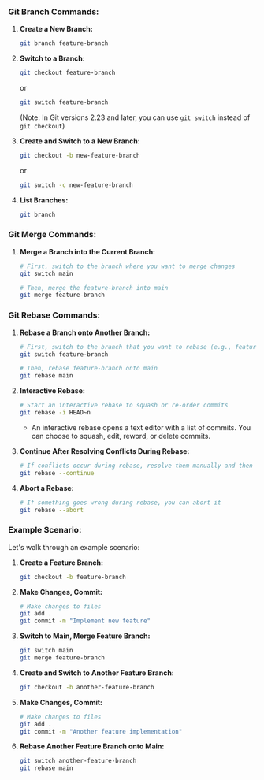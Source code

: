 
### Git Branch Commands:

1. **Create a New Branch:**
   ```bash
   git branch feature-branch
   ```

2. **Switch to a Branch:**
   ```bash
   git checkout feature-branch
   ```
   or
   ```bash
   git switch feature-branch
   ```
   (Note: In Git versions 2.23 and later, you can use `git switch` instead of `git checkout`)

3. **Create and Switch to a New Branch:**
   ```bash
   git checkout -b new-feature-branch
   ```
   or
   ```bash
   git switch -c new-feature-branch
   ```

4. **List Branches:**
   ```bash
   git branch
   ```

### Git Merge Commands:

1. **Merge a Branch into the Current Branch:**
   ```bash
   # First, switch to the branch where you want to merge changes
   git switch main

   # Then, merge the feature-branch into main
   git merge feature-branch
   ```

### Git Rebase Commands:

1. **Rebase a Branch onto Another Branch:**
   ```bash
   # First, switch to the branch that you want to rebase (e.g., feature-branch)
   git switch feature-branch

   # Then, rebase feature-branch onto main
   git rebase main
   ```

2. **Interactive Rebase:**
   ```bash
   # Start an interactive rebase to squash or re-order commits
   git rebase -i HEAD~n
   ```
   - An interactive rebase opens a text editor with a list of commits. You can choose to squash, edit, reword, or delete commits.

3. **Continue After Resolving Conflicts During Rebase:**
   ```bash
   # If conflicts occur during rebase, resolve them manually and then continue
   git rebase --continue
   ```

4. **Abort a Rebase:**
   ```bash
   # If something goes wrong during rebase, you can abort it
   git rebase --abort
   ```

### Example Scenario:

Let's walk through an example scenario:

1. **Create a Feature Branch:**
   ```bash
   git checkout -b feature-branch
   ```

2. **Make Changes, Commit:**
   ```bash
   # Make changes to files
   git add .
   git commit -m "Implement new feature"
   ```

3. **Switch to Main, Merge Feature Branch:**
   ```bash
   git switch main
   git merge feature-branch
   ```

4. **Create and Switch to Another Feature Branch:**
   ```bash
   git checkout -b another-feature-branch
   ```

5. **Make Changes, Commit:**
   ```bash
   # Make changes to files
   git add .
   git commit -m "Another feature implementation"
   ```

6. **Rebase Another Feature Branch onto Main:**
   ```bash
   git switch another-feature-branch
   git rebase main
   ```

